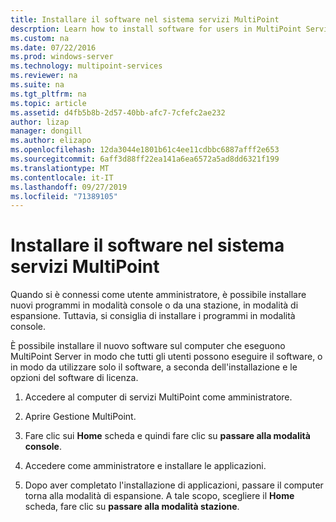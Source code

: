 ```yaml
---
title: Installare il software nel sistema servizi MultiPoint
descrption: Learn how to install software for users in MultiPoint Services
ms.custom: na
ms.date: 07/22/2016
ms.prod: windows-server
ms.technology: multipoint-services
ms.reviewer: na
ms.suite: na
ms.tgt_pltfrm: na
ms.topic: article
ms.assetid: d4fb5b8b-2d57-40bb-afc7-7cfefc2ae232
author: lizap
manager: dongill
ms.author: elizapo
ms.openlocfilehash: 12da3044e1801b61c4ee11cdbbc6887afff2e653
ms.sourcegitcommit: 6aff3d88ff22ea141a6ea6572a5ad8dd6321f199
ms.translationtype: MT
ms.contentlocale: it-IT
ms.lasthandoff: 09/27/2019
ms.locfileid: "71389105"
---
```

# <a name="install-software-on-your-multipoint-services-system"></a>Installare il software nel sistema servizi MultiPoint
Quando si è connessi come utente amministratore, è possibile installare nuovi programmi in modalità console o da una stazione, in modalità di espansione. Tuttavia, si consiglia di installare i programmi in modalità console.  
  
È possibile installare il nuovo software sul computer che eseguono MultiPoint Server in modo che tutti gli utenti possono eseguire il software, o in modo da utilizzare solo il software, a seconda dell'installazione e le opzioni del software di licenza.  
   
1.  Accedere al computer di servizi MultiPoint come amministratore.  
  
2.  Aprire Gestione MultiPoint.  
  
3.  Fare clic sui **Home** scheda e quindi fare clic su **passare alla modalità console**.  
  
4.  Accedere come amministratore e installare le applicazioni.  
  
5.  Dopo aver completato l'installazione di applicazioni, passare il computer torna alla modalità di espansione. A tale scopo, scegliere il **Home** scheda, fare clic su **passare alla modalità stazione**.  